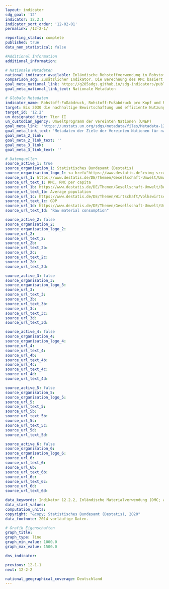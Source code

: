 ```yaml
---
layout: indicator
sdg_goal: '12'
indicator: 12.2.1
indicator_sort_order: '12-02-01'
permalink: /12-2-1/

reporting_status: complete
published: true
data_non_statistical: false

#Additional Information
additional_information: 

# Nationale Metadaten
national_indicator_available: Inländische Rohstoffverwendung in Rohstoffäquivalenten (RMC; abiotische und biotische Rohstoffe) <br> Inländische Rohstoffverwendung in Rohstoffäquivalenten (RMC) je Einwohner <br> Inländische Rohstoffverwendung in Rohstoffäquivalenten (RMC) zum realen BIP
comparison_sdg: Zusätzlicher Indikator. Die Berechnung des RMC basiert auf einem hybriden Modell aus inländischen Input-Output-Tabellen, Lebenszyklusinformationen und anderen Datenquellen. In den SDG-Metadaten wird ein multiregionales Input-Output-Modell erwähnt. Weitere methodischen Abweichungen können z.B. durch den unterschiedlichen Umgang mit Sekundärrohstoffen im Rechenmodell bestehen
goal_meta_national_link: https://g205sdgs.github.io/sdg-indicators/public/MetaDe/12.2.1.pdf
goal_meta_national_link_text: Nationale Metadaten

# Globale Metadaten
indicator_name: Rohstoff-Fußabdruck, Rohstoff-Fußabdruck pro Kopf und Rohstoff-Fußabdruck pro BIP
target: Bis 2030 die nachhaltige Bewirtschaftung und effiziente Nutzung der natürlichen Ressourcen erreichen
target_id: '12.2'
un_designated_tier: Tier II
un_custodian_agency: Umweltprogramm der Vereinten Nationen (UNEP)
goal_meta_link: 'https://unstats.un.org/sdgs/metadata/files/Metadata-12-02-01.pdf'
goal_meta_link_text: 'Metadaten der Ziele der Vereinten Nationen für nachhaltige Entwicklung'
goal_meta_2_link: 
goal_meta_2_link_text: ''
goal_meta_3_link: 
goal_meta_3_link_text: ''

# Datenquellen
source_active_1: true
source_organisation_1: Statistisches Bundesamt (Destatis)
source_organisation_logo_1: <a href="https://www.destatis.de"><img src="https://g205sdgs.github.io/sdg-indicators/public/logos/destatis.png" alt="Logo destatis" /></a>
source_url_1: https://www.destatis.de/DE/Themen/Gesellschaft-Umwelt/Umwelt/Materialfluesse-Energiefluesse/_inhalt.html
source_url_text_1: RMC, RMC per capita
source_url_1b: https://www.destatis.de/DE/Themen/Gesellschaft-Umwelt/Bevoelkerung/Bevoelkerungsstand/_inhalt.html
source_url_text_1b: Average population
source_url_1c: https://www.destatis.de/DE/Themen/Wirtschaft/Volkswirtschaftliche-Gesamtrechnungen-Inlandsprodukt/_inhalt.html
source_url_text_1c: GDP
source_url_1d: https://www.destatis.de/DE/Themen/Gesellschaft-Umwelt/Umwelt/Materialfluesse-Energiefluesse/_inhalt.html
source_url_text_1d: "Raw material consumption"

source_active_2: false
source_organisation_2: 
source_organisation_logo_2: 
source_url_2: 
source_url_text_2: 
source_url_2b: 
source_url_text_2b: 
source_url_2c: 
source_url_text_2c: 
source_url_2d: 
source_url_text_2d: 

source_active_3: false
source_organisation_3: 
source_organisation_logo_3: 
source_url_3: 
source_url_text_3: 
source_url_3b: 
source_url_text_3b: 
source_url_3c: 
source_url_text_3c: 
source_url_3d: 
source_url_text_3d: 

source_active_4: false
source_organisation_4: 
source_organisation_logo_4: 
source_url_4: 
source_url_text_4: 
source_url_4b: 
source_url_text_4b: 
source_url_4c: 
source_url_text_4c: 
source_url_4d: 
source_url_text_4d: 

source_active_5: false
source_organisation_5: 
source_organisation_logo_5: 
source_url_5: 
source_url_text_5: 
source_url_5b: 
source_url_text_5b: 
source_url_5c: 
source_url_text_5c: 
source_url_5d: 
source_url_text_5d: 

source_active_6: false
source_organisation_6: 
source_organisation_logo_6: 
source_url_6: 
source_url_text_6: 
source_url_6b: 
source_url_text_6b: 
source_url_6c: 
source_url_text_6c: 
source_url_6d: 
source_url_text_6d: 

data_keywords: Indikator 12.2.2, Inländische Materialverwendung (DMC; abiotische und biotische Rohstoffe), Inländische Materialverwendung (DMC) je Einwohner, Inländische Materialverwendung (DMC) zum realen BIP, Umweltprogramm der Vereinten Nationen (UNEP)
data_start_values:
computation_units: 
copyright: "&copy; Statistisches Bundesamt (Destatis), 2020"
data_footnote: 2014 vorläufige Daten.

# Grafik Eigenschaften
graph_title: 
graph_type: line
graph_min_value: 1000.0
graph_max_value: 1500.0

dns_indicator: 

previous: 12-1-1
next: 12-2-2

national_geographical_coverage: Deutschland
---
```


